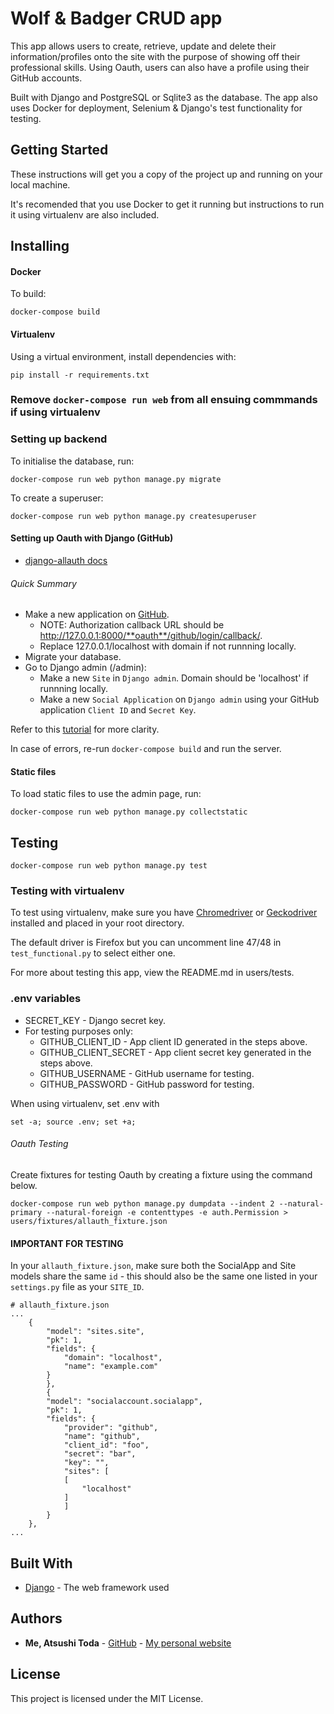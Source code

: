 
# Wolf & Badger CRUD app

This app allows users to create, retrieve, update and delete their information/profiles onto the site with the purpose
of showing off their professional skills. Using Oauth, users can also have a profile using their GitHub accounts.

Built with Django and PostgreSQL or Sqlite3 as the database. The app also uses Docker for deployment, Selenium & Django's
test functionality for testing.


## Getting Started

These instructions will get you a copy of the project up and running on your local machine.

It's recomended that you use Docker to get it running but instructions to run it using virtualenv are also included.


## Installing
#### Docker
To build:
```
docker-compose build
```

#### Virtualenv

Using a virtual environment, install dependencies with:
```
pip install -r requirements.txt
```

### Remove `docker-compose run web` from all ensuing commmands if using virtualenv

### Setting up backend
To initialise the database, run:
```
docker-compose run web python manage.py migrate
```

To create a superuser:
```
docker-compose run web python manage.py createsuperuser
```

#### Setting up Oauth with Django (GitHub)

* [django-allauth docs](https://django-allauth.readthedocs.io/en/latest/)

###### Quick Summary
* Make a new application on [GitHub](https://github.com/settings/applications/new).
    * NOTE: Authorization callback URL should be http://127.0.0.1:8000/**oauth**/github/login/callback/.
    * Replace 127.0.0.1/localhost with domain if not runnning locally.
* Migrate your database.
* Go to Django admin (/admin):
    * Make a new `Site` in `Django admin`. Domain should be 'localhost' if runnning locally.
    * Make a new `Social Application` on `Django admin` using your GitHub application `Client ID` and `Secret Key`.

Refer to this [tutorial](https://wsvincent.com/django-allauth-tutorial/) for more clarity.

In case of errors, re-run `docker-compose build` and run the server.

#### Static files
To load static files to use the admin page, run:
```
docker-compose run web python manage.py collectstatic
```

## Testing
```
docker-compose run web python manage.py test
```

### Testing with virtualenv
To test using virtualenv, make sure you have [Chromedriver](https://sites.google.com/a/chromium.org/chromedriver/) or [Geckodriver](https://github.com/mozilla/geckodriver/releases) installed and placed in your root directory.

The default driver is Firefox but you can uncomment line 47/48 in `test_functional.py` to select either one.

For more about testing this app, view the README.md in users/tests.

### .env variables
* SECRET_KEY - Django secret key.
* For testing purposes only:
    * GITHUB_CLIENT_ID - App client ID generated in the steps above.
    * GITHUB_CLIENT_SECRET - App client secret key generated in the steps above.
    * GITHUB_USERNAME - GitHub username for testing.
    * GITHUB_PASSWORD - GitHub password for testing.

When using virtualenv, set .env with
```
set -a; source .env; set +a;
```

###### Oauth Testing
Create fixtures for testing Oauth by creating a fixture using the command below.

```
docker-compose run web python manage.py dumpdata --indent 2 --natural-primary --natural-foreign -e contenttypes -e auth.Permission > users/fixtures/allauth_fixture.json
```

#### IMPORTANT FOR TESTING
In your `allauth_fixture.json`, make sure both the SocialApp and Site models share the same `id` - this should also be the same one listed in your `settings.py` file as your `SITE_ID`.

```
# allauth_fixture.json
...
    {
        "model": "sites.site",
        "pk": 1,
        "fields": {
            "domain": "localhost",
            "name": "example.com"
        }
        },
        {
        "model": "socialaccount.socialapp",
        "pk": 1,
        "fields": {
            "provider": "github",
            "name": "github",
            "client_id": "foo",
            "secret": "bar",
            "key": "",
            "sites": [
            [
                "localhost"
            ]
            ]
        }
    },
...
```

## Built With

* [Django](https://docs.djangoproject.com/en/2.2/) - The web framework used


## Authors

* **Me, Atsushi Toda** - [GitHub](https://github.com/todaatsushi) - [My personal website](https://www.atsushi.dev)

## License

This project is licensed under the MIT License.

